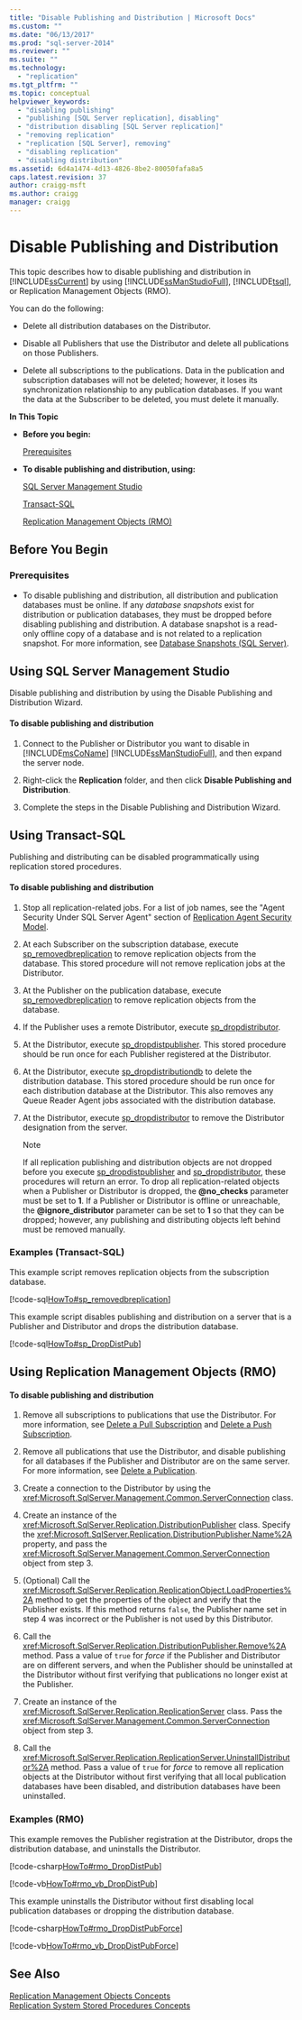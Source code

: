 ```yaml
---
title: "Disable Publishing and Distribution | Microsoft Docs"
ms.custom: ""
ms.date: "06/13/2017"
ms.prod: "sql-server-2014"
ms.reviewer: ""
ms.suite: ""
ms.technology: 
  - "replication"
ms.tgt_pltfrm: ""
ms.topic: conceptual
helpviewer_keywords: 
  - "disabling publishing"
  - "publishing [SQL Server replication], disabling"
  - "distribution disabling [SQL Server replication]"
  - "removing replication"
  - "replication [SQL Server], removing"
  - "disabling replication"
  - "disabling distribution"
ms.assetid: 6d4a1474-4d13-4826-8be2-80050fafa8a5
caps.latest.revision: 37
author: craigg-msft
ms.author: craigg
manager: craigg
---
```

# Disable Publishing and Distribution
  This topic describes how to disable publishing and distribution in [!INCLUDE[ssCurrent](../../includes/sscurrent-md.md)] by using [!INCLUDE[ssManStudioFull](../../includes/ssmanstudiofull-md.md)], [!INCLUDE[tsql](../../includes/tsql-md.md)], or Replication Management Objects (RMO).  
  
 You can do the following:  
  
-   Delete all distribution databases on the Distributor.  
  
-   Disable all Publishers that use the Distributor and delete all publications on those Publishers.  
  
-   Delete all subscriptions to the publications. Data in the publication and subscription databases will not be deleted; however, it loses its synchronization relationship to any publication databases. If you want the data at the Subscriber to be deleted, you must delete it manually.  
  
 **In This Topic**  
  
-   **Before you begin:**  
  
     [Prerequisites](#Prerequisites)  
  
-   **To disable publishing and distribution, using:**  
  
     [SQL Server Management Studio](#SSMSProcedure)  
  
     [Transact-SQL](#TsqlProcedure)  
  
     [Replication Management Objects (RMO)](#RMOProcedure)  
  
##  <a name="BeforeYouBegin"></a> Before You Begin  
  
###  <a name="Prerequisites"></a> Prerequisites  
  
-   To disable publishing and distribution, all distribution and publication databases must be online. If any *database snapshots* exist for distribution or publication databases, they must be dropped before disabling publishing and distribution. A database snapshot is a read-only offline copy of a database and is not related to a replication snapshot. For more information, see [Database Snapshots &#40;SQL Server&#41;](../databases/database-snapshots-sql-server.md).  
  
##  <a name="SSMSProcedure"></a> Using SQL Server Management Studio  
 Disable publishing and distribution by using the Disable Publishing and Distribution Wizard.  
  
#### To disable publishing and distribution  
  
1.  Connect to the Publisher or Distributor you want to disable in [!INCLUDE[msCoName](../../includes/msconame-md.md)] [!INCLUDE[ssManStudioFull](../../includes/ssmanstudiofull-md.md)], and then expand the server node.  
  
2.  Right-click the **Replication** folder, and then click **Disable Publishing and Distribution**.  
  
3.  Complete the steps in the Disable Publishing and Distribution Wizard.  
  
##  <a name="TsqlProcedure"></a> Using Transact-SQL  
 Publishing and distributing can be disabled programmatically using replication stored procedures.  
  
#### To disable publishing and distribution  
  
1.  Stop all replication-related jobs. For a list of job names, see the "Agent Security Under SQL Server Agent" section of [Replication Agent Security Model](security/replication-agent-security-model.md).  
  
2.  At each Subscriber on the subscription database, execute [sp_removedbreplication](/sql/relational-databases/system-stored-procedures/sp-removedbreplication-transact-sql) to remove replication objects from the database. This stored procedure will not remove replication jobs at the Distributor.  
  
3.  At the Publisher on the publication database, execute [sp_removedbreplication](/sql/relational-databases/system-stored-procedures/sp-removedbreplication-transact-sql) to remove replication objects from the database.  
  
4.  If the Publisher uses a remote Distributor, execute [sp_dropdistributor](/sql/relational-databases/system-stored-procedures/sp-dropdistributor-transact-sql).  
  
5.  At the Distributor, execute [sp_dropdistpublisher](/sql/relational-databases/system-stored-procedures/sp-dropdistpublisher-transact-sql). This stored procedure should be run once for each Publisher registered at the Distributor.  
  
6.  At the Distributor, execute [sp_dropdistributiondb](/sql/relational-databases/system-stored-procedures/sp-dropdistributiondb-transact-sql) to delete the distribution database. This stored procedure should be run once for each distribution database at the Distributor. This also removes any Queue Reader Agent jobs associated with the distribution database.  
  
7.  At the Distributor, execute [sp_dropdistributor](/sql/relational-databases/system-stored-procedures/sp-dropdistributor-transact-sql) to remove the Distributor designation from the server.  
  
    > [!NOTE]  
    >  If all replication publishing and distribution objects are not dropped before you execute [sp_dropdistpublisher](/sql/relational-databases/system-stored-procedures/sp-dropdistpublisher-transact-sql) and [sp_dropdistributor](/sql/relational-databases/system-stored-procedures/sp-dropdistributor-transact-sql), these procedures will return an error. To drop all replication-related objects when a Publisher or Distributor is dropped, the **@no_checks** parameter must be set to **1**. If a Publisher or Distributor is offline or unreachable, the **@ignore_distributor** parameter can be set to **1** so that they can be dropped; however, any publishing and distributing objects left behind must be removed manually.  
  
###  <a name="TsqlExample"></a> Examples (Transact-SQL)  
 This example script removes replication objects from the subscription database.  
  
 [!code-sql[HowTo#sp_removedbreplication](../../snippets/tsql/SQL15/replication/howto/tsql/dropdistpub.sql#sp_removedbreplication)]  
  
 This example script disables publishing and distribution on a server that is a Publisher and Distributor and drops the distribution database.  
  
 [!code-sql[HowTo#sp_DropDistPub](../../snippets/tsql/SQL15/replication/howto/tsql/dropdistpub.sql#sp_dropdistpub)]  
  
##  <a name="RMOProcedure"></a> Using Replication Management Objects (RMO)  
  
#### To disable publishing and distribution  
  
1.  Remove all subscriptions to publications that use the Distributor. For more information, see [Delete a Pull Subscription](delete-a-pull-subscription.md) and [Delete a Push Subscription](delete-a-push-subscription.md).  
  
2.  Remove all publications that use the Distributor, and disable publishing for all databases if the Publisher and Distributor are on the same server. For more information, see [Delete a Publication](publish/delete-a-publication.md).  
  
3.  Create a connection to the Distributor by using the <xref:Microsoft.SqlServer.Management.Common.ServerConnection> class.  
  
4.  Create an instance of the <xref:Microsoft.SqlServer.Replication.DistributionPublisher> class. Specify the <xref:Microsoft.SqlServer.Replication.DistributionPublisher.Name%2A> property, and pass the <xref:Microsoft.SqlServer.Management.Common.ServerConnection> object from step 3.  
  
5.  (Optional) Call the <xref:Microsoft.SqlServer.Replication.ReplicationObject.LoadProperties%2A> method to get the properties of the object and verify that the Publisher exists. If this method returns `false`, the Publisher name set in step 4 was incorrect or the Publisher is not used by this Distributor.  
  
6.  Call the <xref:Microsoft.SqlServer.Replication.DistributionPublisher.Remove%2A> method. Pass a value of `true` for *force* if the Publisher and Distributor are on different servers, and when the Publisher should be uninstalled at the Distributor without first verifying that publications no longer exist at the Publisher.  
  
7.  Create an instance of the <xref:Microsoft.SqlServer.Replication.ReplicationServer> class. Pass the <xref:Microsoft.SqlServer.Management.Common.ServerConnection> object from step 3.  
  
8.  Call the <xref:Microsoft.SqlServer.Replication.ReplicationServer.UninstallDistributor%2A> method. Pass a value of `true` for *force* to remove all replication objects at the Distributor without first verifying that all local publication databases have been disabled, and distribution databases have been uninstalled.  
  
###  <a name="PShellExample"></a> Examples (RMO)  
 This example removes the Publisher registration at the Distributor, drops the distribution database, and uninstalls the Distributor.  
  
 [!code-csharp[HowTo#rmo_DropDistPub](../../snippets/csharp/SQL15/replication/howto/cs/rmotestevelope.cs#rmo_dropdistpub)]  
  
 [!code-vb[HowTo#rmo_vb_DropDistPub](../../snippets/visualbasic/SQL15/replication/howto/vb/rmotestenv.vb#rmo_vb_dropdistpub)]  
  
 This example uninstalls the Distributor without first disabling local publication databases or dropping the distribution database.  
  
 [!code-csharp[HowTo#rmo_DropDistPubForce](../../snippets/csharp/SQL15/replication/howto/cs/rmotestevelope.cs#rmo_dropdistpubforce)]  
  
 [!code-vb[HowTo#rmo_vb_DropDistPubForce](../../snippets/visualbasic/SQL15/replication/howto/vb/rmotestenv.vb#rmo_vb_dropdistpubforce)]  
  
## See Also  
 [Replication Management Objects Concepts](concepts/replication-management-objects-concepts.md)   
 [Replication System Stored Procedures Concepts](concepts/replication-system-stored-procedures-concepts.md)  
  
  
